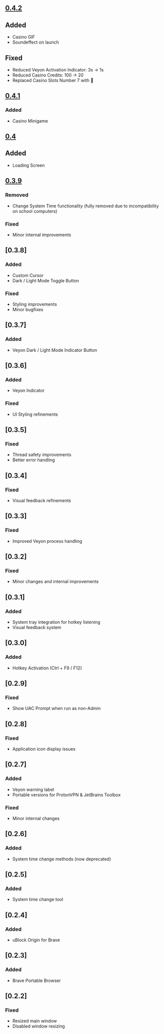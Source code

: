 ## [0.4.2](https://github.com/Androidlate/EAIT-Tool/releases/tag/v0.4.2)
## Added
- Casino GIF
- Soundeffect on launch
## Fixed
- Reduced Veyon Activation Indicator: 3s -> 1s
- Reduced Casino Credits: 100 -> 20
- Replaced Casino Slots Number 7 with 🎱
## [0.4.1](https://github.com/Androidlate/EAIT-Tool/releases/tag/v0.4.1)
### Added
- Casino Minigame
## [0.4](https://github.com/Androidlate/EAIT-Tool/releases/tag/v0.4)
## Added
- Loading Screen
## [0.3.9](https://github.com/Androidlate/EAIT-Tool/releases/tag/v0.3.9)
### Removed
- Change System Time functionality (fully removed due to incompatibility on school computers)
### Fixed
- Minor internal improvements
## [0.3.8]
### Added
- Custom Cursor
- Dark / Light Mode Toggle Button
### Fixed
- Styling improvements
- Minor bugfixes

## [0.3.7]
### Added
- Veyon Dark / Light Mode Indicator Button

## [0.3.6]
### Added
- Veyon Indicator
### Fixed
- UI Styling refinements

## [0.3.5]
### Fixed
- Thread safety improvements
- Better error handling

## [0.3.4]
### Fixed
- Visual feedback refinements

## [0.3.3]
### Fixed
- Improved Veyon process handling

## [0.3.2]
### Fixed
- Minor changes and internal improvements

## [0.3.1]
### Added
- System tray integration for hotkey listening
- Visual feedback system

## [0.3.0]
### Added
- Hotkey Activation (Ctrl + F9 / F12)

## [0.2.9]
### Fixed
- Show UAC Prompt when run as non-Admin

## [0.2.8]
### Fixed
- Application icon display issues

## [0.2.7]
### Added
- Veyon warning label
- Portable versions for ProtonVPN & JetBrains Toolbox
### Fixed
- Minor internal changes

## [0.2.6]
### Added
- System time change methods (now deprecated)

## [0.2.5]
### Added
- System time change tool

## [0.2.4]
### Added
- uBlock Origin for Brave

## [0.2.3]
### Added
- Brave Portable Browser

## [0.2.2]
### Fixed
- Resized main window
- Disabled window resizing